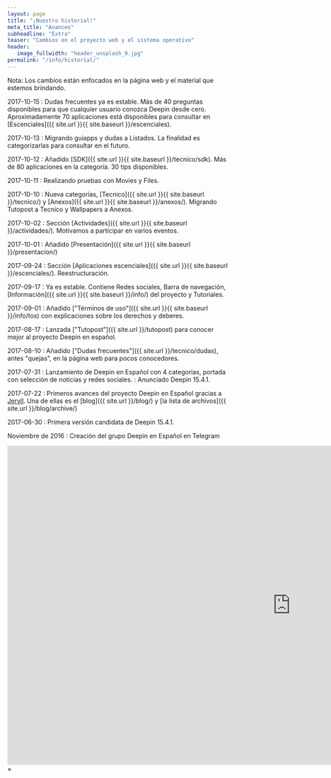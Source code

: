 ```yaml
---
layout: page
title: "¡Nuestro historial!"
meta_title: "Avances"
subheadline: "Extra"
teaser: "Cambios en el proyecto web y el sistema operativo"
header:
   image_fullwidth: "header_unsplash_9.jpg"
permalink: "/info/historial/"
---
```


Nota: Los cambios están enfocados en la página web y el material que estemos brindando.

2017-10-15
: Dudas frecuentes ya es estable. Más de 40 preguntas disponibles para que cualquier usuario conozca Deepin desde cero. Aproximadamente 70 aplicaciones está disponibles para consultar en [Escenciales]({{ site.url }}{{ site.baseurl }}/escenciales).

2017-10-13
: Migrando guiapps y dudas a Listados. La finalidad es categorizarlas para consultar en el futuro.

2017-10-12
: Añadido [SDK]({{ site.url }}{{ site.baseurl }}/tecnico/sdk). Más de 80 aplicaciones en la categoría. 30 tips disponibles.

2017-10-11
: Realizando pruebas con Movies y Files.

2017-10-10
: Nueva categorías, [Tecnico]({{ site.url }}{{ site.baseurl }}/tecnico/) y [Anexos]({{ site.url }}{{ site.baseurl }}/anexos/). Migrando Tutopost a Tecnico y Wallpapers a Anexos.

2017-10-02
: Sección [Actividades]({{ site.url }}{{ site.baseurl }}/actividades/). Motivamos a participar en varios eventos.

2017-10-01
: Añadido [Presentación]({{ site.url }}{{ site.baseurl }}/presentacion/)

2017-09-24
: Sección [Aplicaciones escenciales]({{ site.url }}{{ site.baseurl }}/escenciales/). Reestructuración.

2017-09-17
: Ya es estable. Contiene Redes sociales, Barra de navegación, [Información]({{ site.url }}{{ site.baseurl }}/info/) del proyecto y Tutoriales.

2017-09-01
:  Añadido ["Términos de uso"]({{ site.url }}{{ site.baseurl }}/info/tos) con explicaciones sobre los derechos y deberes.

2017-08-17
:  Lanzada ["Tutopost"]({{ site.url }}/tutopost) para conocer mejor al proyecto Deepin en español.

2017-08-10
:  Añadido ["Dudas frecuentes"]({{ site.url }}/tecnico/dudas), antes "quejas", en la página web para pocos conocedores.

2017-07-31
:  Lanzamiento de Deepin en Español con 4 categorías, portada con selección de noticias y redes sociales.
:  Anunciado Deepin 15.4.1.

2017-07-22
:  Primeros avances del proyecto Deepin en Español gracias a [Jeryll](http://jeryll.org). Una de ellas es el [blog]({{ site.url }}/blog/) y [la lista de archivos]({{ site.url }}/blog/archive/)

2017-06-30
:  Primera versión candidata de Deepin 15.4.1.

Noviembre de 2016
:  Creación del grupo Deepin en Español en Telegram



<div id="videoModal" class="reveal-modal large" data-reveal="">
  <div class="flex-video widescreen vimeo" style="display: block;">
    <iframe width="1280" height="720" src="https://www.youtube.com/embed/3b5zCFSmVvU" frameborder="0" allowfullscreen></iframe>
  </div>
  <a class="close-reveal-modal">&#215;</a>
</div>
